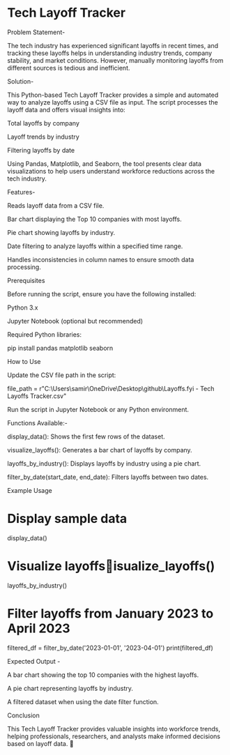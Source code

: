 # Tech Layoff Tracker

Problem Statement-

The tech industry has experienced significant layoffs in recent times, and tracking these layoffs helps in understanding industry trends, company stability, and market conditions. However, manually monitoring layoffs from different sources is tedious and inefficient.

Solution-

This Python-based Tech Layoff Tracker provides a simple and automated way to analyze layoffs using a CSV file as input. The script processes the layoff data and offers visual insights into:

Total layoffs by company

Layoff trends by industry

Filtering layoffs by date

Using Pandas, Matplotlib, and Seaborn, the tool presents clear data visualizations to help users understand workforce reductions across the tech industry.

Features-

Reads layoff data from a CSV file.

Bar chart displaying the Top 10 companies with most layoffs.

Pie chart showing layoffs by industry.

Date filtering to analyze layoffs within a specified time range.

Handles inconsistencies in column names to ensure smooth data processing.

Prerequisites

Before running the script, ensure you have the following installed:

Python 3.x

Jupyter Notebook (optional but recommended)

Required Python libraries:

pip install pandas matplotlib seaborn

How to Use

Update the CSV file path in the script:

file_path = r"C:\Users\samir\OneDrive\Desktop\github\Layoffs.fyi - Tech Layoffs Tracker.csv"

Run the script in Jupyter Notebook or any Python environment.

Functions Available:-

display_data(): Shows the first few rows of the dataset.

visualize_layoffs(): Generates a bar chart of layoffs by company.

layoffs_by_industry(): Displays layoffs by industry using a pie chart.

filter_by_date(start_date, end_date): Filters layoffs between two dates.

Example Usage

# Display sample data
display_data()

# Visualize layoffsisualize_layoffs()
layoffs_by_industry()

# Filter layoffs from January 2023 to April 2023
filtered_df = filter_by_date('2023-01-01', '2023-04-01')
print(filtered_df)

Expected Output -

A bar chart showing the top 10 companies with the highest layoffs.

A pie chart representing layoffs by industry.

A filtered dataset when using the date filter function.

Conclusion

This Tech Layoff Tracker provides valuable insights into workforce trends, helping professionals, researchers, and analysts make informed decisions based on layoff data. 🚀
